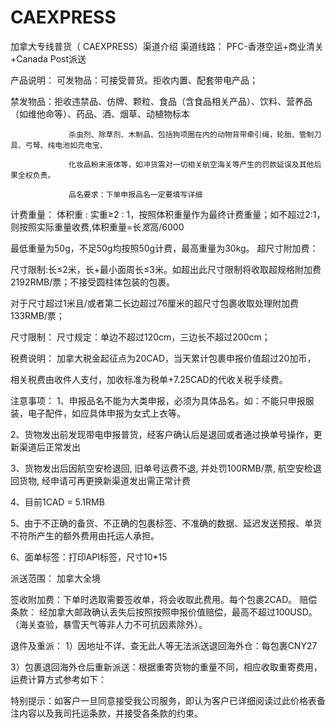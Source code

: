 
# CAEXPRESS

加拿大专线普货（ CAEXPRESS）渠道介绍
渠道线路：	PFC-香港空运+商业清关+Canada Post派送

产品说明：	可发物品：可接受普货。拒收内置、配套带电产品；

禁发物品：拒收违禁品、仿牌、颗粒、食品（含食品相关产品）、饮料、营养品（如维他命等）、药品、酒、烟草、动植物标本

                 杀虫剂、除草剂、木制品、包括狗项圈在内的动物背带牵引绳，轮胎、管制刀具、弓弩、纯电池如充电宝、

                 化妆品粉末液体等，如冲货需对一切相关航空海关等产生的罚款延误及其他后果全权负责。

                 品名要求：下单申报品名一定要填写详细

计费重量：	体积重 : 实重≥2 : 1，按照体积重量作为最终计费重量；如不超过2:1，则按照实际重量收费,体积重量=长*宽*高/6000

最低重量为50g，不足50g均按照50g计费，最高重量为30kg。
超尺寸附加费：


尺寸限制:长≤2米，长+最小面周长≤3米。如超出此尺寸限制将收取超规格附加费2192RMB/票；不接受圆柱体包装的包裹。

对于尺寸超过1米且/或者第二长边超过76厘米的超尺寸包裹收取处理附加费 133RMB/票；


尺寸限制：	尺寸规定：单边不超过120cm，三边长不超过200cm；

税费说明：	加拿大税金起征点为20CAD，当天累计包裹申报价值超过20加币，

相关税费由收件人支付，加收标准为税单+7.25CAD的代收关税手续费。

注意事项：	1、申报品名不能为大类申报，必须为具体品名。如：不能只申报服装，电子配件，如应具体申报为女式上衣等。

2、货物发出前发现带电申报普货，经客户确认后是退回或者通过换单号操作，更新渠道后正常发出

3、货物发出后因航空安检退回, 旧单号运费不退, 并处罚100RMB/票, 航空安检退回货物, 经申请可再更换新渠道发出需正常计费

4、目前1CAD = 5.1RMB

5、由于不正确的备货、不正确的包裹标签、不准确的数据、延迟发送预报、单货不符所产生的额外费用由托运人承担。

6、面单标签：打印API标签，尺寸10*15

派送范围：	加拿大全境

签收附加费：下单时选取需要签收单，将会收取此费用。每个包裹2CAD。
赔偿条款：	经加拿大邮政确认丢失后按照按照申报价值赔偿，最高不超过100USD。（海关查验，暴雪天气等非人力不可抗因素除外）。

退件及重派：	1）因地址不详、查无此人等无法派送退回海外仓：每包裹CNY27

3）包裹退回海外仓后重新派送：根据重寄货物的重量不同，相应收取重寄费用，运费计算方式参考如下：



特别提示：如客户一旦同意接受我公司服务，即认为客户已详细阅读过此价格表备注内容以及我司托运条款，并接受各条款的约束。